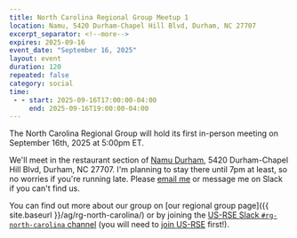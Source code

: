 ```yaml
---
title: North Carolina Regional Group Meetup 1
location: Namu, 5420 Durham-Chapel Hill Blvd, Durham, NC 27707
excerpt_separator: <!--more-->
expires: 2025-09-16
event_date: "September 16, 2025"
layout: event
duration: 120
repeated: false
category: social
time:
 - - start: 2025-09-16T17:00:00-04:00
     end: 2025-09-16T19:00:00-04:00
---
```


The North Carolina Regional Group will hold its first in-person meeting on September 16th, 2025 at 5:00pm ET.

<!--more-->

We'll meet in the restaurant section of [Namu Durham](https://www.yelp.com/biz/namu-durham), 5420 Durham-Chapel Hill Blvd, Durham, NC 27707.
I'm planning to stay there until 7pm at least, so no worries if you're running late.
Please <a href="mailto:gaurav@ggvaidya.com">email me</a> or message me on Slack if you can't find us.

You can find out more about our group on [our regional group page]({{ site.baseurl }}/ag/rg-north-carolina/)
or by joining the [US-RSE Slack `#rg-north-carolina` channel](https://usrse.slack.com/messages/rg-north-carolina)
(you will need to [join US-RSE]({{site.baseurl}}/join/) first!).
